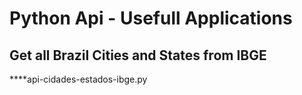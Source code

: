 # Python Api - Usefull Applications

## Get all Brazil Cities and States from IBGE
****api-cidades-estados-ibge.py
